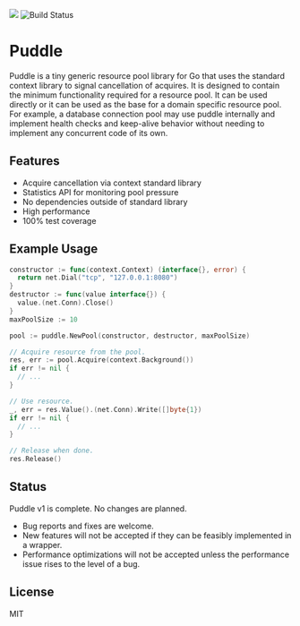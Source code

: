 [![](https://godoc.org/github.com/jackc/puddle?status.svg)](https://godoc.org/github.com/jackc/puddle)
![Build Status](https://github.com/jackc/puddle/actions/workflows/ci.yml/badge.svg)

# Puddle

Puddle is a tiny generic resource pool library for Go that uses the standard
context library to signal cancellation of acquires. It is designed to contain
the minimum functionality required for a resource pool. It can be used directly
or it can be used as the base for a domain specific resource pool. For example,
a database connection pool may use puddle internally and implement health checks
and keep-alive behavior without needing to implement any concurrent code of its
own.

## Features

- Acquire cancellation via context standard library
- Statistics API for monitoring pool pressure
- No dependencies outside of standard library
- High performance
- 100% test coverage

## Example Usage

```go
constructor := func(context.Context) (interface{}, error) {
  return net.Dial("tcp", "127.0.0.1:8080")
}
destructor := func(value interface{}) {
  value.(net.Conn).Close()
}
maxPoolSize := 10

pool := puddle.NewPool(constructor, destructor, maxPoolSize)

// Acquire resource from the pool.
res, err := pool.Acquire(context.Background())
if err != nil {
  // ...
}

// Use resource.
_, err = res.Value().(net.Conn).Write([]byte{1})
if err != nil {
  // ...
}

// Release when done.
res.Release()

```

## Status

Puddle v1 is complete. No changes are planned.

- Bug reports and fixes are welcome.
- New features will not be accepted if they can be feasibly implemented in a wrapper.
- Performance optimizations will not be accepted unless the performance issue rises to the level of a bug.

## License

MIT
